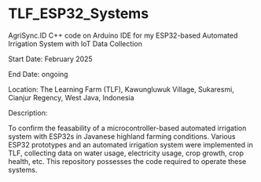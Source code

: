 # TLF_ESP32_Systems
AgriSync.ID C++ code on Arduino IDE for my ESP32-based Automated Irrigation System with IoT Data Collection

Start Date: February 2025

End Date: ongoing

Location: The Learning Farm (TLF), Kawungluwuk Village, Sukaresmi, Cianjur Regency, West Java, Indonesia

Description:

To confirm the feasability of a microcontroller-based automated irrigation system with ESP32s in Javanese highland farming conditions.
Various ESP32 prototypes and an automated irrigation system were implemented in TLF, collecting data on water usage, electricity usage, crop growth, crop health, etc.
This repository possesses the code required to operate these systems.
